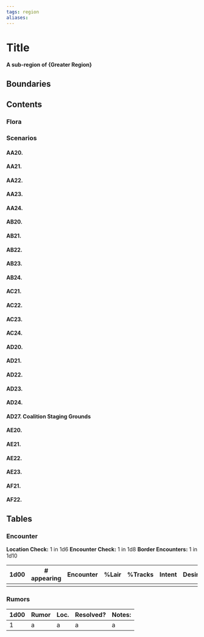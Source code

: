 ```yaml
---
tags: region
aliases:
---
```

# Title
#### A sub-region of {Greater Region}
## Boundaries
## Contents
### Flora
### Scenarios
#### AA20.
#### AA21.
#### AA22.
#### AA23.
#### AA24.
#### AB20.
#### AB21.
#### AB22.
#### AB23.
#### AB24.
#### AC21.
#### AC22.
#### AC23.
#### AC24.
#### AD20.
#### AD21.
#### AD22.
#### AD23.
#### AD24.
#### AD27. Coalition Staging Grounds
#### AE20.
#### AE21.
#### AE22.
#### AE23.
#### AF21.
#### AF22.

## Tables
### Encounter
**Location Check:** 1 in 1d6
**Encounter Check:** 1 in 1d8
**Border Encounters:** 1 in 1d10


| 1d00 | # appearing | Encounter | %Lair | %Tracks | Intent | Desire |
| ---- | ----------- | --------- | ----- | ------- | ------ | ------ |
|      |             |           |       |         |        |        |

### Rumors
| 1d00 | Rumor | Loc. | Resolved? | Notes: |
|------|-------|------|-----------|--------|
| 1    | a     | a    | a         | a      |